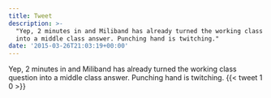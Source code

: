 ```yaml
---
title: Tweet
description: >-
  "Yep, 2 minutes in and Miliband has already turned the working class question
  into a middle class answer. Punching hand is twitching."
date: '2015-03-26T21:03:19+00:00'
---
```

Yep, 2 minutes in and Miliband has already turned the working class question into a middle class answer. Punching hand is twitching.
      {{< tweet 1 0 >}}
    
